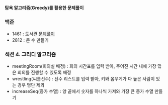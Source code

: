 #### 탐욕 알고리즘(Greedy)를 활용한 문제풀이
   ### 백준
   * 1461 : 도서관 [문제풀이](https://chanos.tistory.com/entry/%EB%B0%B1%EC%A4%80-1461%EB%B2%88-%EB%8F%84%EC%84%9C%EA%B4%80-%ED%8C%8C%EC%9D%B4%EC%8D%AC-%EB%AC%B8%EC%A0%9C%ED%92%80%EC%9D%B4)  
   * 2812 : 큰 수 만들기  

   ### 섹션 4. 그리디 알고리즘
   * meetingRoom(회의실 배정) : 회의 시간표를 입력 받아, 주어진 시간 내에 가장 많은 회의를 진행할 수 있도록 배정
   * wrestling(씨름선수) : 선수 리스트를 입력 받아, 키와 몸무게가 다 높은 사람이 있는 경우 명단 제외
   * increaseSeq(증가 수열) : 양 끝에서 숫자를 하나씩 가져와 가장 큰 증가 수열 만들기

